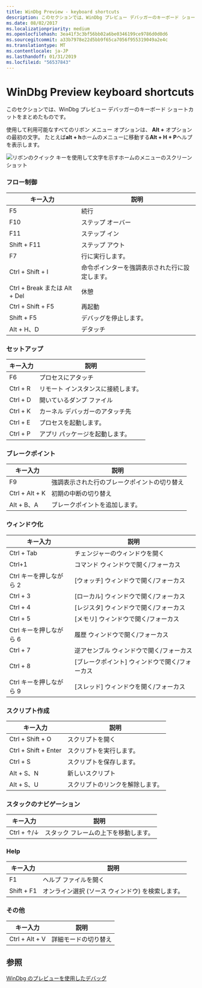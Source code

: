 ```yaml
---
title: WinDbg Preview - keyboard shortcuts
description: このセクションでは、WinDbg プレビュー デバッガーのキーボード ショートカットを提供します。
ms.date: 08/02/2017
ms.localizationpriority: medium
ms.openlocfilehash: 3ea41f3c3bf56bb02a6be0346199ce9786d0d0d6
ms.sourcegitcommit: a33b7978e22d5bb9f65ca7056f955319049a2e4c
ms.translationtype: MT
ms.contentlocale: ja-JP
ms.lasthandoff: 01/31/2019
ms.locfileid: "56537843"
---
```

# <a name="windbg-preview-keyboard-shortcuts"></a>WinDbg Preview keyboard shortcuts 

このセクションでは、WinDbg プレビュー デバッガーのキーボード ショートカットをまとめたものです。

使用して利用可能なすべてのリボン メニュー オプションは、 **Alt +** オプションの最初の文字。 たとえば**alt + h**ホームのメニューに移動する**Alt + H + P**ヘルプを表示します。

![リボンのクイック キーを使用して文字を示すホームのメニューのスクリーン ショット](images/windbgx-ribbon-home-menu-alt-keys.png)


### <a name="flow-control"></a>フロー制御

| キー入力     | 説明             |
| ------------- |-------------------------|
 F5 | 続行 
F10     | ステップ オーバー 
F11     | ステップ イン
Shift + F11   |   ステップ アウト
F7      | 行に実行します。
Ctrl + Shift + I    |   命令ポインターを強調表示された行に設定します。
Ctrl + Break または Alt + Del   |   休憩
Ctrl + Shift + F5   |   再起動
Shift + F5    |   デバッグを停止します。
Alt + H、D     | デタッチ



### <a name="setup"></a>セットアップ

| キー入力     | 説明             |
| ------------- |-------------------------|
F6      |   プロセスにアタッチ
Ctrl + R      |       リモート インスタンスに接続します。
Ctrl + D      |       開いているダンプ ファイル
Ctrl + K      |       カーネル デバッガーのアタッチ先
Ctrl + E      |       プロセスを起動します。
Ctrl + P      |       アプリ パッケージを起動します。

### <a name="breakpoints"></a>ブレークポイント         

| キー入力     | 説明             |
| ------------- |-------------------------|  
F9          |  強調表示された行のブレークポイントの切り替え
Ctrl + Alt + K      |   初期の中断の切り替え
Alt + B、A         |  ブレークポイントを追加します。

### <a name="windowing"></a>ウィンドウ化

| キー入力     | 説明             |
| ------------- |-------------------------|
Ctrl + Tab        |       チェンジャーのウィンドウを開く
Ctrl+1      |       コマンド ウィンドウで開く/フォーカス
Ctrl キーを押しながら 2      |       [ウォッチ] ウィンドウで開く/フォーカス
Ctrl + 3      |       [ローカル] ウィンドウで開く/フォーカス
Ctrl + 4      |       [レジスタ] ウィンドウで開く/フォーカス
Ctrl + 5      |       [メモリ] ウィンドウで開く/フォーカス
Ctrl キーを押しながら 6      |       履歴 ウィンドウで開く/フォーカス
Ctrl + 7      |       逆アセンブル ウィンドウで開く/フォーカス
Ctrl + 8      |       [ブレークポイント] ウィンドウで開く/フォーカス
Ctrl キーを押しながら 9      |       [スレッド] ウィンドウを開く/フォーカス


### <a name="scripting"></a>スクリプト作成

| キー入力      | 説明             |
| -------------- |-------------------------|
Ctrl + Shift + O     |      スクリプトを開く
Ctrl + Shift + Enter |      スクリプトを実行します。
Ctrl + S           |      スクリプトを保存します。
Alt + S、N          |      新しいスクリプト
Alt + S、U          |      スクリプトのリンクを解除します。


### <a name="stack-navigation"></a>スタックのナビゲーション

| キー入力     | 説明             |
| ------------- |-------------------------|
Ctrl + ↑/↓      |   スタック フレームの上下を移動します。


### <a name="help"></a>Help 

| キー入力     | 説明             |
| ------------- |-------------------------|
F1              |       ヘルプ ファイルを開く
Shift + F1        |       オンライン選択 (ソース ウィンドウ) を検索します。


### <a name="misc"></a>その他  

| キー入力     | 説明             |
| ------------- |-------------------------|
Ctrl + Alt + V      |       詳細モードの切り替え




## <a name="see-also"></a>参照

[WinDbg のプレビューを使用したデバッグ](debugging-using-windbg-preview.md)






